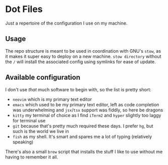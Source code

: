 # Dot Files

Just a repertoire of the configuration I use on my machine.

## Usage

The repo structure is meant to be used in coordination with GNU's `stow`, as it
makes it super easy to deploy on a new machine. `stow directory` without the `/`
will install the associated config using symlinks for ease of update.

## Available configuration

I don't use *that* much software to begin with, so the list is pretty short:

- `neovim` which is my primary text editor
- `emacs` which used to be my primary text editor, left as code completion was
  underwhelming and `jsx`/`tsx` support was fiddly, so here be dragons
- `kitty` my terminal of choice as I find `iTerm2` and `hyper` slightly too
  laggy for terminal use
- `git` because that's pretty much required these days. I prefer `hg`, but
  such is the world we live in
- `fish` as my shell. It's smart and spares me a lot of typing (relatively 
  speaking)

There's also a small `brew` script that installs the stuff I like to use
without me having to remember it all.
